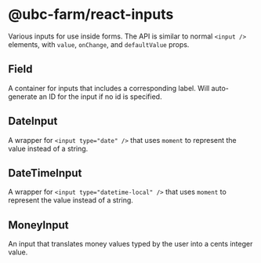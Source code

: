 # @ubc-farm/react-inputs

Various inputs for use inside forms. The API is similar to normal `<input />`
elements, with `value`, `onChange`, and `defaultValue` props.

## Field
A container for inputs that includes a corresponding label. Will auto-generate
an ID for the input if no id is specified.

## DateInput
A wrapper for `<input type="date" />` that uses `moment` to represent
the value instead of a string.

## DateTimeInput
A wrapper for `<input type="datetime-local" />` that uses `moment` to represent
the value instead of a string.

## MoneyInput
An input that translates money values typed by the user into a cents
integer value.
